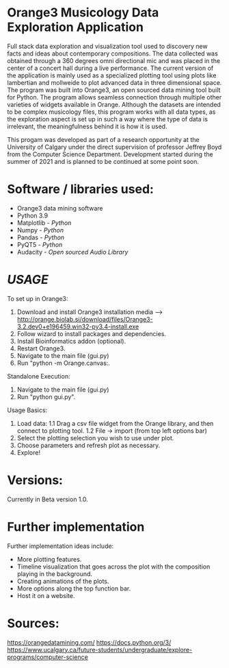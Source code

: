 # Orange3 Musicology Data Exploration Application

Full stack data exploration and visualization tool used to discovery new facts and ideas about contemporary compositions. The data collected was obtained through a 360 degrees omni directional mic and was placed in the center of a concert hall during a live performance. The current version of the application is mainly used as a specialized plotting tool using plots like lambertian and mollweide to plot advanced data in three dimensional space. 
The program was built into Orange3, an open sourced data mining tool built for Python. The program allows seamless connection through multiple other varieties of widgets available in Orange. Although the datasets are intended to be complex musicology files, this program works with all data types, as the exploration aspect is set up in such a way where the type of data is irrelevant, the meaningfulness behind it is how it is used.

This progam was developed as part of a research opportunity at the University of Calgary under the direct supervision of professor Jeffrey Boyd from the Computer Science Department. Development started during the summer of 2021 and is planned to be continued at some point soon.

# Software / libraries used:
- Orange3 data mining software
- Python 3.9
- Matplotlib - _Python_
- Numpy - _Python_
- Pandas - _Python_
- PyQT5 - _Python_
- Audacity - _Open sourced Audio Library_ 


# ___USAGE___
To set up in Orange3:
1. Download and install Orange3 installation media --> http://orange.biolab.si/download/files/Orange3-3.2.dev0+e196459.win32-py3.4-install.exe
2. Follow wizard to install packages and dependencies.
3. Install Bioinformatics addon (optional).
4. Restart Orange3.
5. Navigate to the main file (gui.py)
6. Run "python -m Orange.canvas:.

Standalone Execution:
1. Navigate to the main file (gui.py)
2. Run "python gui.py".

Usage Basics:
1. Load data:
1.1 Drag a csv file widget from the Orange library, and then connect to plotting tool.
1.2 File -> import (from top left options bar)
2. Select the plotting selection you wish to use under plot.
3. Choose parameters and refresh plot as necessary.
4. Explore!


# Versions:
Currently in Beta version 1.0.

# Further implementation
Further implementation ideas include:
- More plotting features.
- Timeline visualization that goes across the plot with the composition playing in the background.
- Creating animations of the plots.
- More options along the top function bar.
- Host it on a website.
# Sources:
https://orangedatamining.com/
https://docs.python.org/3/
https://www.ucalgary.ca/future-students/undergraduate/explore-programs/computer-science
